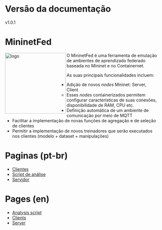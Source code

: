 # Versão da documentação

v1.0.1

# MininetFed

<img align="left" src="https://github.com/lprm-ufes/MininetFed/blob/main/FED.svg" alt="logo" width="200"/>
O MininetFed é uma ferramenta de emulação de ambientes de aprendizado federado baseada no Mininet e no Containernet.

As suas principais funcionalidades incluem:

- Adição de novos _nodes_ Mininet: Server, Client
  - Esses _nodes_ containerizados permitem configurar características de suas conexões, disponibilidade de RAM, CPU etc.
- Definição automática de um ambiente de comunicação por meio de MQTT
- Facilitar a implementação de novas funções de agregação e de seleção de clientes
- Permitir a implementação de novos treinadores que serão executados nos clientes (modelo + dataset + manipulações)

# Paginas (pt-br)

- [Clientes](pt-br/Clientes.md)
- [Script de análise](pt-br/Script-de-análise.md)
- [Servidor](pt-br/Servidor.md)

# Pages (en)

- [Analysis script](en/Analysis-script.md)
- [Clients](en/Clients.md)
- [Server](en/Server.md)
